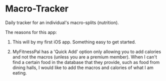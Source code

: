 # Macro-Tracker

Daily tracker for an individual's macro-splits (nutrition).

The reasons for this app:

1. This will by my first iOS app. Something easy to get started.

2. MyFitnessPal has a 'Quick Add' option only allowing you to add calories and not the macros (unless you are a premium member). When I can't find a certain food in the database that they provide, such as food from dining halls, I would like to add the macros and calories of what I am eating.
